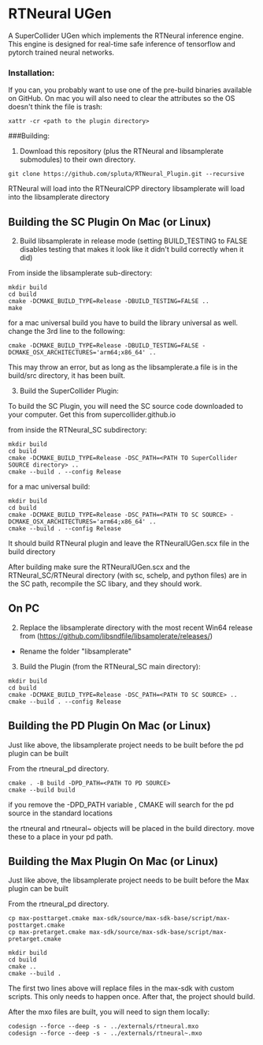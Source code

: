 # RTNeural UGen
A SuperCollider UGen which implements the RTNeural inference engine. This engine is designed for real-time safe inference of tensorflow and pytorch trained neural networks.

### Installation:

If you can, you probably want to use one of the pre-build binaries available on GitHub. On mac you will also need to clear the attributes so the OS doesn't think the file is trash:

```
xattr -cr <path to the plugin directory>
```

###Building:

1. Download this repository (plus the RTNeural and libsamplerate submodules) to their own directory.

```
git clone https://github.com/spluta/RTNeural_Plugin.git --recursive
```
RTNeural will load into the RTNeuralCPP directory
libsamplerate will load into the libsamplerate directory

## Building the SC Plugin On Mac (or Linux)

2. Build libsamplerate in release mode
(setting BUILD_TESTING to FALSE disables testing that makes it look like it didn't build correctly when it did)

From inside the libsamplerate sub-directory:
```
mkdir build
cd build
cmake -DCMAKE_BUILD_TYPE=Release -DBUILD_TESTING=FALSE ..
make
```

for a mac universal build you have to build the library universal as well. change the 3rd line to the following:
```
cmake -DCMAKE_BUILD_TYPE=Release -DBUILD_TESTING=FALSE -DCMAKE_OSX_ARCHITECTURES='arm64;x86_64' ..
```

This may throw an error, but as long as the libsamplerate.a file is in the build/src directory, it has been built.


3. Build the SuperCollider Plugin:

To build the SC Plugin, you will need the SC source code downloaded to your computer. Get this from supercollider.github.io

from inside the RTNeural_SC subdirectory:
```
mkdir build
cd build
cmake -DCMAKE_BUILD_TYPE=Release -DSC_PATH=<PATH TO SuperCollider SOURCE directory> ..
cmake --build . --config Release
```

for a mac universal build:
```
mkdir build
cd build
cmake -DCMAKE_BUILD_TYPE=Release -DSC_PATH=<PATH TO SC SOURCE> -DCMAKE_OSX_ARCHITECTURES='arm64;x86_64' ..
cmake --build . --config Release
```

It should build RTNeural plugin and leave the RTNeuralUGen.scx file in the build directory

After building make sure the RTNeuralUGen.scx and the RTNeural_SC/RTNeural directory (with sc, schelp, and python files) are in the SC path, recompile the SC libary, and they should work. 


## On PC

2. Replace the libsamplerate directory with the most recent Win64 release from (https://github.com/libsndfile/libsamplerate/releases/)

 - Rename the folder "libsamplerate"

3. Build the Plugin (from the RTNeural_SC main directory):
```
mkdir build
cd build
cmake -DCMAKE_BUILD_TYPE=Release -DSC_PATH=<PATH TO SC SOURCE> ..
cmake --build . --config Release
```

## Building the PD Plugin On Mac (or Linux)

Just like above, the libsamplerate project needs to be built before the pd plugin can be built

From the rtneural_pd directory.

```
cmake . -B build -DPD_PATH=<PATH TO PD SOURCE>
cmake --build build
```

if you remove the -DPD_PATH variable , CMAKE will search for the pd source in the standard locations

the rtneural and rtneural~ objects will be placed in the build directory. move these to a place in your pd path.

## Building the Max Plugin On Mac (or Linux)

Just like above, the libsamplerate project needs to be built before the Max plugin can be built

From the rtneural_pd directory.

```
cp max-posttarget.cmake max-sdk/source/max-sdk-base/script/max-posttarget.cmake
cp max-pretarget.cmake max-sdk/source/max-sdk-base/script/max-pretarget.cmake

mkdir build
cd build
cmake ..
cmake --build .
```

The first two lines above will replace files in the max-sdk with custom scripts. This only needs to happen once. After that, the project should build.

After the mxo files are built, you will need to sign them locally:

```
codesign --force --deep -s - ../externals/rtneural.mxo
codesign --force --deep -s - ../externals/rtneural~.mxo
```